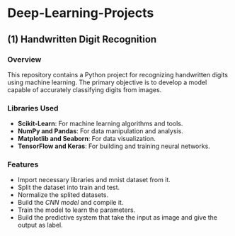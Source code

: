 # Deep-Learning-Projects

## (1) Handwritten Digit Recognition

### Overview

This repository contains a Python project for recognizing handwritten digits using machine learning. The primary objective is to develop a model capable of accurately classifying digits from images.

### Libraries Used

- **Scikit-Learn**: For machine learning algorithms and tools.
- **NumPy and Pandas**: For data manipulation and analysis.
- **Matplotlib and Seaborn**: For data visualization.
- **TensorFlow and Keras**: For building and training neural networks.

### Features
- Import necessary libraries and mnist dataset from it.
- Split the dataset into train and test.
- Normalize the splited datasets.
- Build the *CNN model* and compile it.
- Train the model to learn the parameters.
- Build the predictive system that take the input as image and give the output as label.
